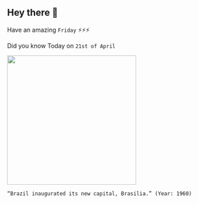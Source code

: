 ## Hey there 👋
Have an amazing `Friday` ⚡⚡⚡

Did you know Today on `21st of April`
 
 [<img src="https://i.pinimg.com/originals/9c/12/57/9c1257045586fd5cdc0ff1d39127d6d7.jpg" width="300" />](https://en.wikipedia.org/wiki/History_of_Bras%C3%ADlia#:~:text=Bras%C3%ADlia%20was%20built%20in%2041,was%20the%20capital%20of%20Brazil.) 
 ```
“Brazil inaugurated its new capital, Brasilia.” (Year: 1960)
```
